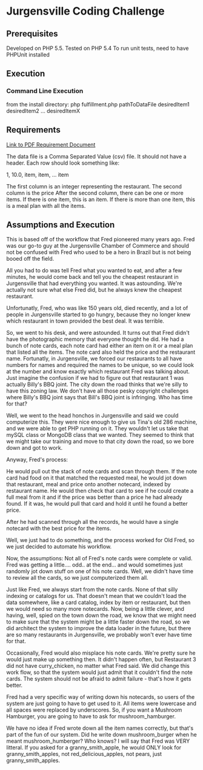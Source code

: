 # Jurgensville Coding Challenge

## Prerequisites
Developed on PHP 5.5.  Tested on PHP 5.4
To run unit tests, need to have PHPUnit installed

## Execution
### Command Line Execution
from the install directory:
php fulfillment.php pathToDataFile desiredItem1 desiredItem2 ... desiredItemX
## Requirements
[Link to PDF Requirement Document](https://github.com/bhoover10001/Jurgensville/blob/master/SWECodingChallenge.pdf?raw=true)

The data file is a Comma Separated Value (csv) file.  It should not have a header.  Each row should look something like:

1, 10.0, item, item, ... item

The first column is an integer representing the restaurant.
The second column is the price
After the second column, there can be one or more items.  If there is one item, this is an item.  If there is more than one item, this is a meal plan with all the items.



## Assumptions and Execution
This is based off of the workflow that Fred pioneered many years ago.  Fred was our go-to guy at the Jurgensville Chamber 
of Commerce and should not be confused with Fred who used to be a hero in Brazil but is not being booed off the field.

All you had to do was tell Fred what you wanted to eat, and after a few minutes, he would come back and tell you the
cheapest restaurant in Jurgensville that had everything you wanted.  It was astounding.  We're actually not sure what else Fred did, but he always knew the cheapest restaurant.

Unfortunatly, Fred, who was like 150 years old, died recently, and a lot of people in Jurgensville started to go hungry, because they no longer knew which restaurant in town provided the best deal.  It was terrible.

So, we went to his desk, and were astounded.  It turns out that Fred didn't have the photographic memory that everyone thought he did.  He had a bunch of note cards, each note card had either an item on it or a meal plan that listed all the 
items.  The note card also held the price and the restaurant name.  Fortunatly, in Jurgensville, we forced our restaurants to all have numbers for names and required the names to be unique, so we could look at the number and know exactly which restaurant Fred was talking about.  Just imagine the confusion if we had to figure out that restaurant 1 was actually Billy's BBQ joint.  The city down the road thinks that we're silly to have this zoning law.  We don't have all those pesky copyright challenges where Billy's BBQ joint says that Bill's BBQ joint is infringing.  Who has time for that?

Well, we went to the head honchos in Jurgensville and said we could computerize this.  They were nice enough to give us Tina's old 286 machine, and we were able to get PHP running on it.  They wouldn't let us take that mySQL class or MongoDB class that we wanted.  They seemed to think that we might take our training and move to that city down the road, so we bore down and got to work.

Anyway, Fred's process:

He would pull out the stack of note cards and scan through them.  If the note card had food on it that matched the requested meal, he would jot down that restaurant, meal and price onto another notecard, indexed by restaurant name.  He would then check that card to see if he could create a full meal from it and if the price was better than a price he had already found.  If it was, he would pull that card and hold it until he found a better price.

After he had scanned through all the records, he would have a single notecard with the best price for the items.

Well, we just had to do something, and the process worked for Old Fred, so we just decided to automate his workflow.

Now, the assumptions:
Not all of Fred's note cards were complete or valid.  Fred was getting a little.... odd.. at the end... and would sometimes just randomly jot down stuff on one of his note cards.  Well, we didn't have time to review all the cards, so we just computerized them all.

Just like Fred, we always start from the note cards.  None of that silly indexing or catalogs for us.  That doesn't mean that we couldn't load the data somewhere, like a card catalog, index by item or restaurant, but then we would need so many more notecards.  Now, being a little clever, and having, well, spied on the town down the road, we know that we might need to make sure that the system might be a little faster down the road, so we did architect the system to improve the data loader in the future, but there are so many restaurants in Jurgensville, we probably won't ever have time for that.

Occasionally, Fred would also misplace his note cards.  We're pretty sure he would just make up something then.  It didn't happen often, but Restaurant 3 did not have curry_chicken, no matter what Fred said.  We did change this work flow, so that the system would just admit that it couldn't find the note cards.  The system should not be afraid to admit failure - that's how it gets better.

Fred had a very specific way of writing down his notecards, so users of the system are just going to have to get used to it.  All items were lowercase and all spaces were replaced by underscores.  So, if you want a Mushroom Hamburger, you are going to have to ask for mushroom_hamburger.  

We have no idea if Fred wrote down all the item names correctly, but that's part of the fun of our system.  Did he write down mushroom_burger when he meant mushroom_humberger?  Who knows?  I will say that Fred was VERY litteral.  If you asked for a granny_smith_apple, he would ONLY look for granny_smith_apples, not red_delicious_apples, not pears, just granny_smith_apples. 

